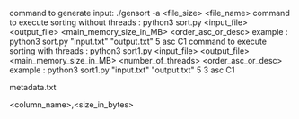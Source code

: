 command to generate input: ./gensort -a <file_size> <file_name>
command to execute sorting without threads : python3 sort.py <input_file> <output_file> <main_memory_size_in_MB> <order_asc_or_desc> <columns>
	example : python3 sort.py "input.txt" "output.txt" 5 asc C1
command to execute sorting with threads : python3 sort1.py <input_file> <output_file> <main_memory_size_in_MB> <number_of_threads> <order_asc_or_desc> <columns>
	example : python3 sort1.py "input.txt" "output.txt" 5 3 asc C1

metadata.txt

<column_name>,<size_in_bytes>

